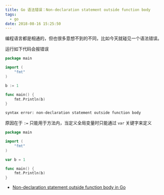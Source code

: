 ```yaml
---
title: Go 语法错误：Non-declaration statement outside function body
tags:
  - go
date: 2018-08-16 15:25:50
---
```



编程语言都是相通的，但也很多意想不到的不同，比如今天就碰见一个语法错误。
<!-- more --><!-- toc -->
运行如下代码会报错误

```go
package main

import (
    "fmt"
)

b := 1

func main() {
    fmt.Println(b)
}
```

```bash
syntax error: non-declaration statement outside function body
```

原因在于 `:=` 只能用于方法内，当定义全局变量时只能通过 `var` 关键字来定义

```go
package main

import (
    "fmt"
)

var b = 1

func main() {
    fmt.Println(b)
}
```

- [Non-declaration statement outside function body in Go](https://stackoverflow.com/questions/20508356/non-declaration-statement-outside-function-body-in-go)
